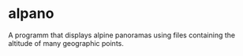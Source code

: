 # alpano
A programm that displays alpine panoramas using files containing the altitude of many geographic points.
